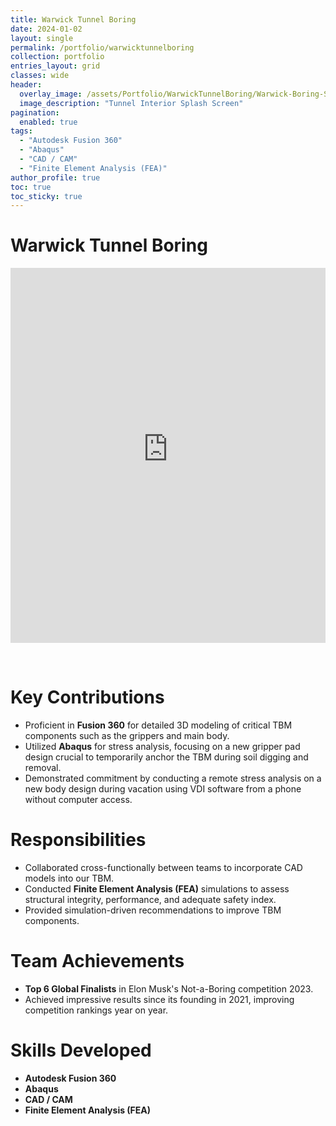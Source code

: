 ```yaml
---
title: Warwick Tunnel Boring
date: 2024-01-02
layout: single
permalink: /portfolio/warwicktunnelboring
collection: portfolio
entries_layout: grid
classes: wide
header:
  overlay_image: /assets/Portfolio/WarwickTunnelBoring/Warwick-Boring-Splash.jpg
  image_description: "Tunnel Interior Splash Screen"
pagination: 
  enabled: true
tags:
  - "Autodesk Fusion 360"
  - "Abaqus"
  - "CAD / CAM"
  - "Finite Element Analysis (FEA)"
author_profile: true
toc: true
toc_sticky: true
---
```

# Warwick Tunnel Boring

<iframe src="https://www.warwickboringteam.com/" 
        title="Warwick Boring Team" 
        style="border:none; width:100%; height:600px;"
        allowfullscreen>
</iframe>

&nbsp;
# Key Contributions

- Proficient in **Fusion 360** for detailed 3D modeling of critical TBM components such as the grippers and main body.
- Utilized **Abaqus** for stress analysis, focusing on a new gripper pad design crucial to temporarily anchor the TBM during soil digging and removal.
- Demonstrated commitment by conducting a remote stress analysis on a new body design during vacation using VDI software from a phone without computer access.

# Responsibilities

- Collaborated cross-functionally between teams to incorporate CAD models into our TBM.
- Conducted **Finite Element Analysis (FEA)** simulations to assess structural integrity, performance, and adequate safety index.
- Provided simulation-driven recommendations to improve TBM components.

# Team Achievements

- **Top 6 Global Finalists** in Elon Musk's Not-a-Boring competition 2023.
- Achieved impressive results since its founding in 2021, improving competition rankings year on year.

# Skills Developed

- **Autodesk Fusion 360**
- **Abaqus**
- **CAD / CAM**
- **Finite Element Analysis (FEA)**